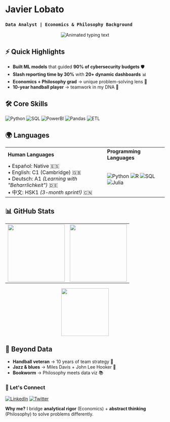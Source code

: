 # **Javier Lobato**  
### `Data Analyst | Economics & Philosophy Background`  

<div align="center">  
  <img src="https://readme-typing-svg.demolab.com?font=Fira+Code&pause=1000&color=5C7AFF&center=true&width=435&lines=From+Economist+to+Data+Alchemist;Turning+Chaos+into+Clarity;Philosophy+%2B+Data+Science" alt="Animated typing text" />  
</div>  

## **⚡ Quick Highlights**  
- **Built ML models** that guided **90% of cybersecurity budgets** 🛡️  
- **Slash reporting time by 30%** with **20+ dynamic dashboards** 📊  
- **Economics + Philosophy grad** → unique problem-solving lens 🧠  
- **10-year handball player** → teamwork in my DNA 🤾  

## **🛠️ Core Skills**  
![Python](https://img.shields.io/badge/-Python-3776AB?style=flat-square&logo=python&logoColor=white)
![SQL](https://img.shields.io/badge/-SQL-4479A1?style=flat-square&logo=postgresql&logoColor=white)
![PowerBI](https://img.shields.io/badge/-Power_BI-F2C811?style=flat-square&logo=powerbi&logoColor=black)
![Pandas](https://img.shields.io/badge/-Pandas-150458?style=flat-square&logo=pandas&logoColor=white)
![ETL](https://img.shields.io/badge/-ETL-FF9900?style=flat-square&logo=apachespark&logoColor=white)

## 🌍 Languages

<table>
  <tr>
    <td><strong>Human Languages</strong></td>
    <td><strong>Programming Languages</strong></td>
  </tr>
  <tr>
    <td>
      • Español: Native 🇪🇸<br>
      • English: C1 (Cambridge) 🇬🇧<br>
      • Deutsch: A1 <i>(Learning with "Beharrlichkeit")</i> 🇩🇪<br>
      • 中文: HSK1 <i>(3-month sprint!)</i> 🇨🇳
    </td>
    <td>
      <img src="https://img.shields.io/badge/-Python-3776AB?style=for-the-badge&logo=python&logoColor=white" alt="Python">
      <img src="https://img.shields.io/badge/-R-276DC3?style=for-the-badge&logo=r&logoColor=white" alt="R">
      <img src="https://img.shields.io/badge/-SQL-4479A1?style=for-the-badge&logo=postgresql&logoColor=white" alt="SQL">
      <img src="https://img.shields.io/badge/-Julia-9558B2?style=for-the-badge&logo=julia&logoColor=white" alt="Julia">
    </td>
  </tr>
</table>

## 📊 GitHub Stats

<div align="center">
  <table>
    <tr>
      <td><img src="https://github-readme-stats.vercel.app/api?username=javoo-bot&show_icons=true&theme=tokyonight&hide_border=true" height="180"/></td>
      <td><img src="https://github-readme-streak-stats.herokuapp.com/?user=javoo-bot&theme=tokyonight&hide_border=true" height="180"/></td>
    </tr>
  </table>
  
  <img src="https://github-readme-stats.vercel.app/api/top-langs/?username=javoo-bot&layout=compact&theme=tokyonight&hide_border=true" height="150"/>
</div>

## **🎵 Beyond Data**  
- **Handball veteran** → 10 years of team strategy 🏐  
- **Jazz & blues** → Miles Davis + John Lee Hooker 🎷  
- **Bookworm** → Philosophy meets data viz 📚  

### **🔗 Let's Connect**  
[![LinkedIn](https://img.shields.io/badge/-LinkedIn-0077B5?style=for-the-badge&logo=linkedin&logoColor=white)](https://linkedin.com/in/yourprofile)
[![Twitter](https://img.shields.io/badge/-Twitter-1DA1F2?style=for-the-badge&logo=twitter&logoColor=white)](https://twitter.com/yourhandle)

**Why me?** I bridge **analytical rigor** (Economics) + **abstract thinking** (Philosophy) to solve problems differently.
